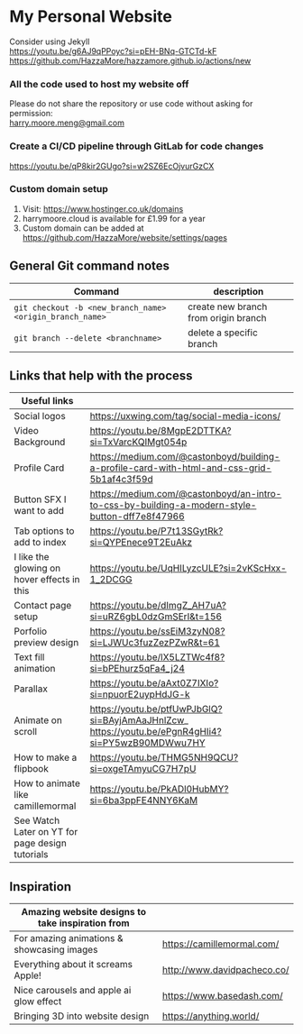 # My Personal Website

Consider using Jekyll <br>
https://youtu.be/g6AJ9qPPoyc?si=pEH-BNq-GTCTd-kF <br>
https://github.com/HazzaMore/hazzamore.github.io/actions/new

### All the code used to host my website off
Please do not share the repository or use code without asking for permission: <br>
harry.moore.meng@gmail.com

### Create a CI/CD pipeline through GitLab for code changes
https://youtu.be/qP8kir2GUgo?si=w2SZ6EcOjvurGzCX

### Custom domain setup
1. Visit: https://www.hostinger.co.uk/domains
1. harrymoore.cloud is available for £1.99 for a year
1. Custom domain can be added at https://github.com/HazzaMore/website/settings/pages

## General Git command notes
|Command|description|
|---|---|
|`git checkout -b <new_branch_name> <origin_branch_name>`|create new branch from origin branch|
| `git branch --delete <branchname> `|delete a specific branch|

## Links that help with the process

|Useful links||
|---|---|
|Social logos| https://uxwing.com/tag/social-media-icons/|
|Video Background| https://youtu.be/8MgpE2DTTKA?si=TxVarcKQIMgt054p|
|Profile Card| https://medium.com/@castonboyd/building-a-profile-card-with-html-and-css-grid-5b1af4c3f59d|
|Button SFX I want to add| https://medium.com/@castonboyd/an-intro-to-css-by-building-a-modern-style-button-dff7e8f47966|
|Tab options to add to index| https://youtu.be/P7t13SGytRk?si=QYPEnece9T2EuAkz|
|I like the glowing on hover effects in this|https://youtu.be/UqHILyzcULE?si=2vKScHxx-1_2DCGG|
|Contact page setup|https://youtu.be/dImgZ_AH7uA?si=uRZ6gbL0dzGmSErI&t=156|
|Porfolio preview design|https://youtu.be/ssEiM3zyN08?si=LJWUc3fuzZezPZwR&t=61|
|Text fill animation|https://youtu.be/lX5LZTWc4f8?si=bPEhurz5qFa4_j24|
|Parallax|https://youtu.be/aAxt0Z7IXIo?si=npuorE2uypHdJG-k|
|Animate on scroll|https://youtu.be/ptfUwPJbGlQ?si=BAyjAmAaJHnlZcw_ <br> https://youtu.be/ePgnR4gHIi4?si=PY5wzB90MDWwu7HY|
|How to make a flipbook|https://youtu.be/THMG5NH9QCU?si=oxgeTAmyuCG7H7pU|
|How to animate like camillemormal|https://youtu.be/PkADl0HubMY?si=6ba3ppFE4NNY6KaM|
|See Watch Later on YT for page design tutorials||

## Inspiration

|Amazing website designs to take inspiration from||
|---|---|
|For amazing animations & showcasing images|https://camillemormal.com/|
|Everything about it screams Apple!|http://www.davidpacheco.co/|
|Nice carousels and apple ai glow effect |https://www.basedash.com/|
|Bringing 3D into website design|https://anything.world/|